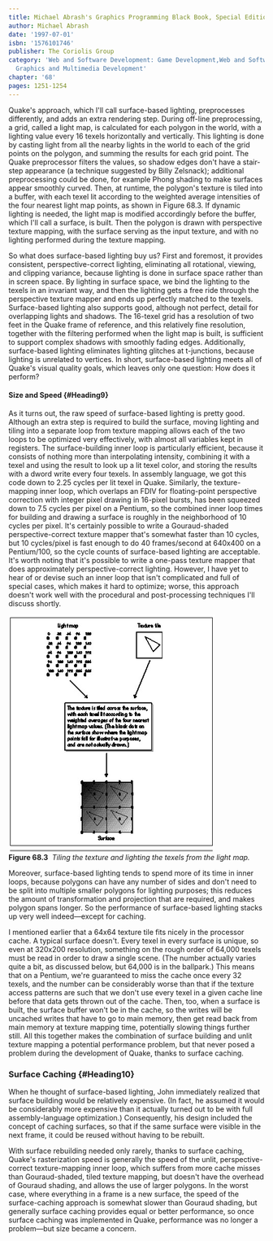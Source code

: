 ```yaml
---
title: Michael Abrash's Graphics Programming Black Book, Special Edition
author: Michael Abrash
date: '1997-07-01'
isbn: '1576101746'
publisher: The Coriolis Group
category: 'Web and Software Development: Game Development,Web and Software Development:
  Graphics and Multimedia Development'
chapter: '68'
pages: 1251-1254
---
```


Quake's approach, which I'll call surface-based lighting, preprocesses
differently, and adds an extra rendering step. During off-line
preprocessing, a grid, called a light map, is calculated for each
polygon in the world, with a lighting value every 16 texels horizontally
and vertically. This lighting is done by casting light from all the
nearby lights in the world to each of the grid points on the polygon,
and summing the results for each grid point. The Quake preprocessor
filters the values, so shadow edges don't have a stair-step appearance
(a technique suggested by Billy Zelsnack); additional preprocessing
could be done, for example Phong shading to make surfaces appear
smoothly curved. Then, at runtime, the polygon's texture is tiled into a
buffer, with each texel lit according to the weighted average
intensities of the four nearest light map points, as shown in Figure
68.3. If dynamic lighting is needed, the light map is modified
accordingly before the buffer, which I'll call a surface, is built. Then
the polygon is drawn with perspective texture mapping, with the surface
serving as the input texture, and with no lighting performed during the
texture mapping.

So what does surface-based lighting buy us? First and foremost, it
provides consistent, perspective-correct lighting, eliminating all
rotational, viewing, and clipping variance, because lighting is done in
surface space rather than in screen space. By lighting in surface space,
we bind the lighting to the texels in an invariant way, and then the
lighting gets a free ride through the perspective texture mapper and
ends up perfectly matched to the texels. Surface-based lighting also
supports good, although not perfect, detail for overlapping lights and
shadows. The 16-texel grid has a resolution of two feet in the Quake
frame of reference, and this relatively fine resolution, together with
the filtering performed when the light map is built, is sufficient to
support complex shadows with smoothly fading edges. Additionally,
surface-based lighting eliminates lighting glitches at t-junctions,
because lighting is unrelated to vertices. In short, surface-based
lighting meets all of Quake's visual quality goals, which leaves only
one question: How does it perform?

#### Size and Speed {#Heading9}

As it turns out, the raw speed of surface-based lighting is pretty good.
Although an extra step is required to build the surface, moving lighting
and tiling into a separate loop from texture mapping allows each of the
two loops to be optimized very effectively, with almost all variables
kept in registers. The surface-building inner loop is particularly
efficient, because it consists of nothing more than interpolating
intensity, combining it with a texel and using the result to look up a
lit texel color, and storing the results with a dword write every four
texels. In assembly language, we got this code down to 2.25 cycles per
lit texel in Quake. Similarly, the texture-mapping inner loop, which
overlaps an FDIV for floating-point perspective correction with integer
pixel drawing in 16-pixel bursts, has been squeezed down to 7.5 cycles
per pixel on a Pentium, so the combined inner loop times for building
and drawing a surface is roughly in the neighborhood of 10 cycles per
pixel. It's certainly possible to write a Gouraud-shaded
perspective-correct texture mapper that's somewhat faster than 10
cycles, but 10 cycles/pixel is fast enough to do 40 frames/second at
640x400 on a Pentium/100, so the cycle counts of surface-based lighting
are acceptable. It's worth noting that it's possible to write a one-pass
texture mapper that does approximately perspective-correct lighting.
However, I have yet to hear of or devise such an inner loop that isn't
complicated and full of special cases, which makes it hard to optimize;
worse, this approach doesn't work well with the procedural and
post-processing techniques I'll discuss shortly.

![](images/68-03.jpg)\
 **Figure 68.3**  *Tiling the texture and lighting the texels from the
light map.*

Moreover, surface-based lighting tends to spend more of its time in
inner loops, because polygons can have any number of sides and don't
need to be split into multiple smaller polygons for lighting purposes;
this reduces the amount of transformation and projection that are
required, and makes polygon spans longer. So the performance of
surface-based lighting stacks up very well indeed—except for caching.

I mentioned earlier that a 64x64 texture tile fits nicely in the
processor cache. A typical surface doesn't. Every texel in every surface
is unique, so even at 320x200 resolution, something on the rough order
of 64,000 texels must be read in order to draw a single scene. (The
number actually varies quite a bit, as discussed below, but 64,000 is in
the ballpark.) This means that on a Pentium, we're guaranteed to miss
the cache once every 32 texels, and the number can be considerably worse
than that if the texture access patterns are such that we don't use
every texel in a given cache line before that data gets thrown out of
the cache. Then, too, when a surface is built, the surface buffer won't
be in the cache, so the writes will be uncached writes that have to go
to main memory, then get read back from main memory at texture mapping
time, potentially slowing things further still. All this together makes
the combination of surface building and unlit texture mapping a
potential performance problem, but that never posed a problem during the
development of Quake, thanks to surface caching.

### Surface Caching {#Heading10}

When he thought of surface-based lighting, John immediately realized
that surface building would be relatively expensive. (In fact, he
assumed it would be considerably more expensive than it actually turned
out to be with full assembly-language optimization.) Consequently, his
design included the concept of caching surfaces, so that if the same
surface were visible in the next frame, it could be reused without
having to be rebuilt.

With surface rebuilding needed only rarely, thanks to surface caching,
Quake's rasterization speed is generally the speed of the unlit,
perspective-correct texture-mapping inner loop, which suffers from more
cache misses than Gouraud-shaded, tiled texture mapping, but doesn't
have the overhead of Gouraud shading, and allows the use of larger
polygons. In the worst case, where everything in a frame is a new
surface, the speed of the surface-caching approach is somewhat slower
than Gouraud shading, but generally surface caching provides equal or
better performance, so once surface caching was implemented in Quake,
performance was no longer a problem—but size became a concern.
